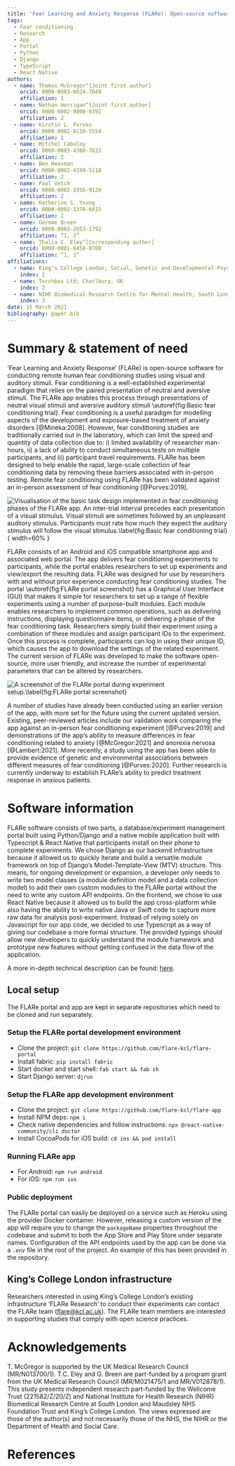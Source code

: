 ```yaml
---
title: 'Fear Learning and Anxiety Response (FLARe): Open-source software for remote human fear conditioning experiments.'
tags:
  - Fear conditioning
  - Research
  - App
  - Portal
  - Python
  - Django
  - TypeScript
  - React Native
authors:
  - name: Thomas McGregor^[Joint first author]
    orcid: 0000-0003-0024-7049
    affiliation: 1
  - name: Nathan Horrigan^[Joint first author]
    orcid: 0000-0002-0008-0392
    affiliation: 2
  - name: Kirstin L. Purves
    orcid: 0000-0002-8110-5554
    affiliation: 1
  - name: Mitchel Cabuloy
    orcid: 0000-0003-4360-7833
    affiliation: 2
  - name: Ben Heasman
    orcid: 0000-0002-4199-5118
    affiliation: 2
  - name: Paul Vetch
    orcid: 0000-0002-1956-9120
    affiliation: 2
  - name: Katherine S. Young
    orcid: 0000-0002-1378-6415
    affiliation: 1
  - name: Gerome Breen
    orcid: 0000-0003-2053-1792
    affiliation: “1, 3”
  - name: Thalia C. Eley^[Corresponding author]
    orcid: 0000-0001-6458-0700
    affiliation: “1, 3”
affiliations:
  - name: King’s College London; Social, Genetic and Developmental Psychiatry Centre; Institute of Psychiatry, Psychology & Neuroscience; London, UK.
    index: 1
  - name: Torchbox Ltd; Charlbury, UK
    index: 2
  - name: NIHR Biomedical Research Centre for Mental Health; South London and Maudsley NHS Trust; London, UK.
    index: 3
date: 15 March 2021
bibliography: paper.bib
---
```


# Summary & statement of need

‘Fear Learning and Anxiety Response’ (FLARe) is open-source software for conducting remote human fear conditioning studies using visual and auditory stimuli. Fear conditioning is a well-established experimental paradigm that relies on the paired presentation of neutral and aversive stimuli. The FLARe app enables this process through presentations of neutral visual stimuli and aversive auditory stimuli \autoref{fig:Basic fear conditioning trial}. Fear conditioning is a useful paradigm for modelling aspects of the development and exposure-based treatment of anxiety disorders [@Mineka:2008]. However, fear conditioning studies are traditionally carried out in the laboratory, which can limit the speed and quantity of data collection due to: i) limited availability of researcher man-hours, ii) a lack of ability to conduct simultaneous tests on multiple participants, and iii) participant travel requirements. FLARe has been designed to help enable the rapid, large-scale collection of fear conditioning data by removing these barriers associated with in-person testing. Remote fear conditioning using FLARe has been validated against an in-person assessment of fear conditioning [@Purves:2019].

![Visualisation of the basic task design implemented in fear conditioning phases of the FLARe app. An inter-trial interval precedes each presentation of a visual stimulus. Visual stimuli are sometimes followed by an unpleasant auditory stimulus. Participants must rate how much they expect the auditory stimulus will follow the visual stimulus.\label{fig:Basic fear conditioning trial}](./repo_assets/basic-trial-figure.png){ width=60% }

FLARe consists of an Android and iOS compatible smartphone app and associated web portal. The app delivers fear conditioning experiments to participants, while the portal enables researchers to set up experiments and view/export the resulting data. FLARe was designed for use by researchers with and without prior experience conducting fear conditioning studies. The portal \autoref{fig:FLARe portal screenshot} has a Graphical User Interface (GUI) that makes it simple for researchers to set up a range of flexible experiments using a number of purpose-built modules. Each module enables researchers to implement common operations, such as delivering instructions, displaying questionnaire items, or delivering a phase of the fear conditioning task. Researchers simply build their experiment using a combination of these modules and assign participant IDs to the experiment. Once this process is complete, participants can log in using their unique ID, which causes the app to download the settings of the related experiment. The current version of FLARe was developed to make the software open-source, more user friendly, and increase the number of experimental parameters that can be altered by researchers.

![A screenshot of the FLARe portal during experiment setup.\label{fig:FLARe portal screenshot}](./repo_assets/flare-portal-screenshot.png)

A number of studies have already been conducted using an earlier version of the app, with more set for the future using the current updated version. Existing, peer-reviewed articles include our validation work comparing the app against an in-person fear conditioning experiment [@Purves:2019] and demonstrations of the app’s ability to measure differences in fear conditioning related to anxiety [@McGregor:2021] and anorexia nervosa [@Lambert:2021]. More recently, a study using the app has been able to provide evidence of genetic and environmental associations between different measures of fear conditioning [@Purves:2020]. Further research is currently underway to establish FLARe’s ability to predict treatment response in anxious patients.

# Software information

FLARe software consists of two parts, a database/experiment management portal built using Python/Django and a native mobile application built with Typescript & React Native that participants install on their phone to complete experiments. We chose Django as our backend infrastructure because it allowed us to quickly iterate and build a versatile module framework on top of Django’s Model-Template-View (MTV) structure. This means, for ongoing development or expansion, a developer only needs to write two model classes (a module definition model and a data collection model) to add their own custom modules to the FLARe portal without the need to write any custom API endpoints. On the frontend, we chose to use React Native because it allowed us to build the app cross-platform while also having the ability to write native Java or Swift code to capture more raw data for analysis post-experiment. Instead of relying solely on Javascript for our app code, we decided to use Typescript as a way of giving our codebase a more formal structure. The provided typings should allow new developers to quickly understand the module framework and prototype new features without getting confused in the data flow of the application.

A more in-depth technical description can be found: [here](https://docs.google.com/document/d/11GBzLfQ3bPkZqHHJNA9wDgRUs89Na2V7oKZGWzhvfDw/edit?usp=sharing).

## Local setup

The FLARe portal and app are kept in separate repositories which need to be cloned and run separately.

### Setup the FLARe portal development environment

- Clone the project: `git clone https://github.com/flare-kcl/flare-portal`
- Install fabric: `pip install fabric`
- Start docker and start shell: `fab start && fab sh`
- Start Django server: `djrun`

### Setup the FLARe app development environment

- Clone the project: `git clone https://github.com/flare-kcl/flare-app`
- Install NPM deps: `npm i`
- Check native dependencies and follow instructions: `npx @react-native-community/cli doctor`
- Install CocoaPods for iOS build: `cd ios && pod install`

### Running FLARe app

- For Android: `npm run android`
- For iOS: `npm run ios`

### Public deployment

The FLARe portal can easily be deployed on a service such as Heroku using the provider Docker container. However, releasing a custom version of the app will require you to change the `packageName` properties throughout the codebase and submit to both the App Store and Play Store under separate names. Configuration of the API endpoints used by the app can be done via a `.env` file in the root of the project. An example of this has been provided in the repository.

## King’s College London infrastructure

Researchers interested in using King’s College London’s existing infrastructure ‘FLARe Research’ to conduct their experiments can contact the FLARe team (flare@kcl.ac.uk). The FLARe team members are interested in supporting studies that comply with open science practices.

# Acknowledgements

T. McGregor is supported by the UK Medical Research Council (MR/N013700/1). T.C. Eley and G. Breen are part-funded by a program grant from the UK Medical Research Council (MR/M021475/1 and MR/V012878/1). This study presents independent research part-funded by the Wellcome Trust (221582/Z/20/Z) and National Institute for Health Research (NIHR) Biomedical Research Centre at South London and Maudsley NHS Foundation Trust and King’s College London. The views expressed are those of the author(s) and not necessarily those of the NHS, the NIHR or the Department of Health and Social Care.

# References

